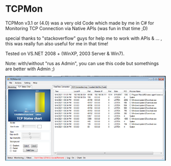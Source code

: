 # TCPMon
TCPMon v3.1 or (4.0) was a very old Code which made by me in C# for Monitoring TCP Connection via Native APIs (was fun in that time ;D)

special thanks to "stackoverflow" guys for help me to work with APIs & ... , this was really fun also useful for me in that time! 

Tested on VS.NET 2008 + (WinXP, 2003 Server & Win7). 

Note: with/without "rus as Admin", you can use this code but somethings are better with Admin ;)  

![](https://github.com/DamonMohammadbagher/TCPMon/blob/main/Pic/TCPMon.png)

